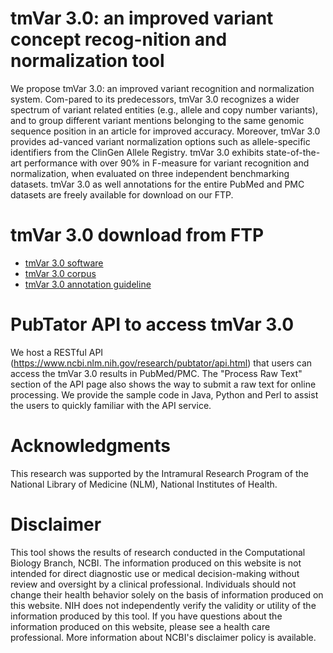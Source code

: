 # tmVar 3.0: an improved variant concept recog-nition and normalization tool

We propose tmVar 3.0: an improved variant recognition and normalization system. Com-pared to its predecessors, tmVar 3.0 recognizes a wider spectrum of variant related entities (e.g., allele and copy number variants), and to group different variant mentions belonging to the same genomic sequence position in an article for improved accuracy. Moreover, tmVar 3.0 provides ad-vanced variant normalization options such as allele-specific identifiers from the ClinGen Allele Registry. tmVar 3.0 exhibits state-of-the-art performance with over 90% in F-measure for variant recognition and normalization, when evaluated on three independent benchmarking datasets. tmVar 3.0 as well annotations for the entire PubMed and PMC datasets are freely available for download on our FTP.

# tmVar 3.0 download from FTP

- [tmVar 3.0 software](https://ftp.ncbi.nlm.nih.gov/pub/lu/tmVar3/tmVar3.0.tar.gz)
- [tmVar 3.0 corpus](https://ftp.ncbi.nlm.nih.gov/pub/lu/tmVar3/tmVar3Corpus.txt)
- [tmVar 3.0 annotation guideline](https://ftp.ncbi.nlm.nih.gov/pub/lu/tmVar3/AnnotationGuideline.docx)

# PubTator API to access tmVar 3.0

We host a RESTful API (https://www.ncbi.nlm.nih.gov/research/pubtator/api.html) that users can access the tmVar 3.0 results in PubMed/PMC. The "Process Raw Text" section of the API page also shows the way to submit a raw text for online processing. We provide the sample code in Java, Python and Perl to assist the users to quickly familiar with the API service.

# Acknowledgments

This research was supported by the Intramural Research Program of the National Library of Medicine (NLM), National Institutes of Health.

# Disclaimer

This tool shows the results of research conducted in the Computational Biology Branch, NCBI. The information produced on this website is not intended for direct diagnostic use or medical decision-making without review and oversight by a clinical professional. Individuals should not change their health behavior solely on the basis of information produced on this website. NIH does not independently verify the validity or utility of the information produced by this tool. If you have questions about the information produced on this website, please see a health care professional. More information about NCBI's disclaimer policy is available.
